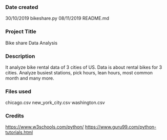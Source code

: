 ### Date created
30/10/2019 bikeshare.py
08/11/2019 README.md

### Project Title
Bike share Data Analysis

### Description
It analyze bike rental data of 3 cities of US. Data is about rental bikes for 3 cities.
Analyze busiest stations, pick hours, lean hours, most common month and many more.


### Files used
chicago.csv new_york_city.csv washington.csv

### Credits
https://www.w3schools.com/python/
https://www.guru99.com/python-tutorials.html

